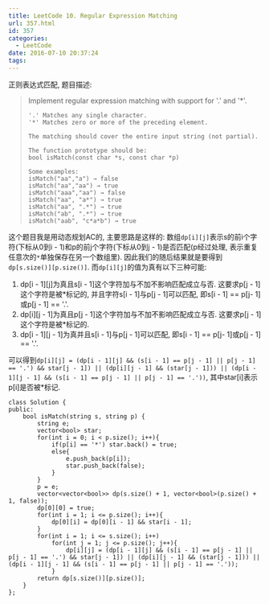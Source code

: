 ```yaml
---
title: LeetCode 10. Regular Expression Matching
url: 357.html
id: 357
categories:
  - LeetCode
date: 2016-07-10 20:37:24
tags:
---
```

正则表达式匹配, 题目描述:

> Implement regular expression matching with support for '.' and '*'.
>
>     '.' Matches any single character.
>     '*' Matches zero or more of the preceding element.
> 
>     The matching should cover the entire input string (not partial).
> 
>     The function prototype should be:
>     bool isMatch(const char *s, const char *p)
> 
>     Some examples:
>     isMatch("aa","a") → false
>     isMatch("aa","aa") → true
>     isMatch("aaa","aa") → false
>     isMatch("aa", "a*") → true
>     isMatch("aa", ".*") → true
>     isMatch("ab", ".*") → true
>     isMatch("aab", "c*a*b") → true

这个题目我是用动态规划AC的, 主要思路是这样的: 数组`dp[i][j]`表示s的前i个字符(下标从0到i - 1)和p的前j个字符(下标从0到j - 1)是否匹配(p经过处理, 表示重复任意次的`*`单独保存在另一个数组里). 因此我们的随后结果就是要得到`dp[s.size()][p.size()]`. 而`dp[i][j]`的值为真有以下三种可能:

1. dp[i - 1][j]为真且s[i - 1]这个字符加与不加不影响匹配成立与否. 这要求p[j - 1]这个字符是被*标记的, 并且字符s[i - 1]与p[j - 1]可以匹配, 即s[i - 1] == p[j- 1]或p[j - 1] == '.'.
2. dp[i][j - 1]为真且p[j - 1]这个字符加与不加不影响匹配成立与否. 这要求p[j - 1]这个字符是被*标记的.
3. dp[i - 1][j - 1]为真并且s[i - 1]与p[j - 1]可以匹配, 即s[i - 1] == p[j- 1]或p[j - 1] == '.'.

可以得到`dp[i][j] = (dp[i - 1][j] && (s[i - 1] == p[j - 1] || p[j - 1] == '.') && star[j - 1]) || (dp[i][j - 1] && (star[j - 1])) || (dp[i - 1][j - 1] && (s[i - 1] == p[j - 1] || p[j - 1] == '.'))`, 其中star[i]表示p[i]是否被*标记.


    class Solution {
    public:
        bool isMatch(string s, string p) {
            string e;
            vector<bool> star;
            for(int i = 0; i < p.size(); i++){
                if(p[i] == '*') star.back() = true;
                else{
                    e.push_back(p[i]);
                    star.push_back(false);
                }
            }
            p = e;
            vector<vector<bool>> dp(s.size() + 1, vector<bool>(p.size() + 1, false));
            dp[0][0] = true;
            for(int i = 1; i <= p.size(); i++){
                dp[0][i] = dp[0][i - 1] && star[i - 1];
            }
            for(int i = 1; i <= s.size(); i++)
                for(int j = 1; j <= p.size(); j++){
                    dp[i][j] = (dp[i - 1][j] && (s[i - 1] == p[j - 1] || p[j - 1] == '.') && star[j - 1]) || (dp[i][j - 1] && (star[j - 1])) || (dp[i - 1][j - 1] && (s[i - 1] == p[j - 1] || p[j - 1] == '.'));
                }
            return dp[s.size()][p.size()];
        }
    };